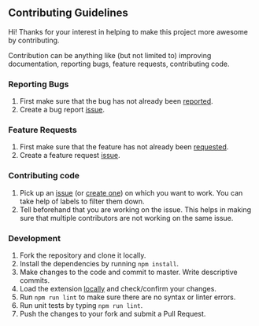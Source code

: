 ## Contributing Guidelines
Hi! Thanks for your interest in helping to make this project more awesome by contributing.

Contribution can be anything like (but not limited to) improving documentation, reporting bugs, feature requests, contributing code.

### Reporting Bugs
1. First make sure that the bug has not already been [reported](https://github.com/creativecommons/ccsearch-browser-extension/issues).
2. Create a bug report [issue](https://github.com/creativecommons/ccsearch-browser-extension/issues/new?template=bug_report.md).

### Feature Requests
1. First make sure that the feature has not already been [requested](https://github.com/creativecommons/ccsearch-browser-extension/issues).
2. Create a feature request [issue](https://github.com/creativecommons/ccsearch-browser-extension/issues/new?template=feature_request.md).

### Contributing code
1. Pick up an [issue](https://github.com/creativecommons/ccsearch-browser-extension/issues) (or [create one](https://github.com/creativecommons/ccsearch-browser-extension/issues/new/choose)) on which you want to work. You
can take help of labels to filter them down.
2. Tell beforehand that you are working on the issue. This helps in making sure that multiple contributors are not working on the same issue.

### Development
1. Fork the repository and clone it locally.
2. Install the dependencies by running `npm install`.
3. Make changes to the code and commit to master. Write descriptive commits.
4. Load the extension [locally](https://github.com/creativecommons/ccsearch-browser-extension#installation-from-source) and check/confirm your changes.
5. Run `npm run lint` to make sure there are no syntax or linter errors.
6. Run unit tests by typing `npm run lint`.
7. Push the changes to your fork and submit a Pull Request.
